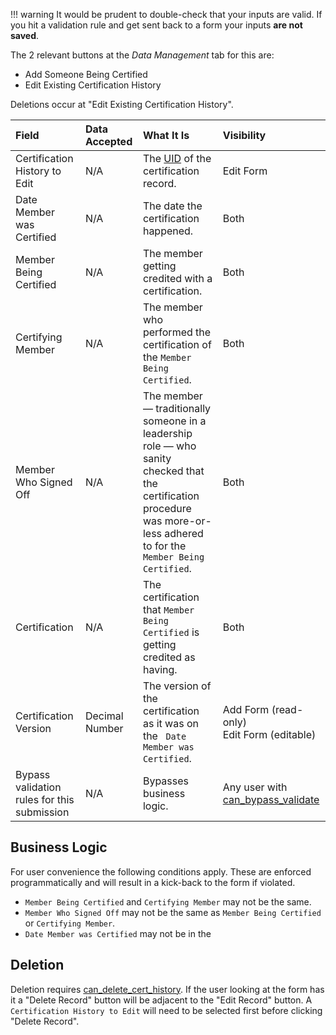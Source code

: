 !!! warning
    It would be prudent to double-check that your inputs are valid. If you hit a validation rule and get sent back to a form your inputs **are not saved**.

The 2 relevant buttons at the *Data Management* tab for this are:

- Add Someone Being Certified
- Edit Existing Certification History

Deletions occur at "Edit Existing Certification History".

| Field | Data Accepted | What It Is | Visibility |
| :--------- | :----------- | :----------- | :----------- |
| Certification History to Edit | N/A | The [UID](../viewing-data.md#certification-history) of the certification record. | Edit Form |
| Date Member was Certified | N/A | The date the certification happened. | Both |
| Member Being Certified | N/A |  The member getting credited with a certification. | Both |
| Certifying Member | N/A | The member who performed the certification of the `Member Being Certified`. | Both |
| Member Who Signed Off | N/A | The member — traditionally someone in a leadership role — who sanity checked that the certification procedure was more-or-less adhered to for the `Member Being Certified`. | Both |
| Certification | N/A | The certification that `Member Being Certified` is getting credited as having. | Both |
| Certification Version | Decimal Number | The version of the certification as it was on the ` Date Member was Certified`. | Add Form (read-only)<br/>Edit Form (editable) |
| Bypass validation rules for this submission | N/A | Bypasses business logic. | Any user with [can_bypass_validate](../permissions.md#can_bypass_validate) |

## Business Logic
For user convenience the following conditions apply. These are enforced programmatically and will result in a kick-back to the form if violated.

- `Member Being Certified` and `Certifying Member` may not be the same.
- `Member Who Signed Off` may not be the same as `Member Being Certified` or `Certifying Member`.
- `Date Member was Certified` may not be in the

## Deletion
Deletion requires [can_delete_cert_history](../permissions.md#basic-permissions). If the user looking at the form has it a "Delete Record" button will be adjacent to the "Edit Record" button. A `Certification History to Edit` will need to be selected first before clicking "Delete Record".